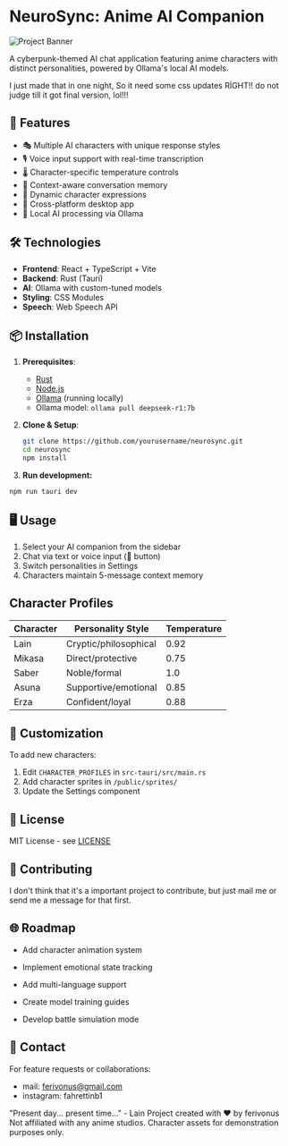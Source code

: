 # NeuroSync: Anime AI Companion

![Project Banner](./assets/banner.png) <!-- Replace with actual banner path -->

A cyberpunk-themed AI chat application featuring anime characters with distinct personalities, powered by Ollama's local AI models.

I just made that in one night, So it need some css updates RİGHT!!
do not judge till it got final version, lol!!!

## 🌟 Features

- 🎭 Multiple AI characters with unique response styles
- 🎙️ Voice input support with real-time transcription
- 🌡️ Character-specific temperature controls
- 💬 Context-aware conversation memory
- 🎨 Dynamic character expressions
- 📱 Cross-platform desktop app
- 🔌 Local AI processing via Ollama

## 🛠️ Technologies

- **Frontend**: React + TypeScript + Vite
- **Backend**: Rust (Tauri)
- **AI**: Ollama with custom-tuned models
- **Styling**: CSS Modules
- **Speech**: Web Speech API

## 📦 Installation

1. **Prerequisites**:
   - [Rust](https://www.rust-lang.org/)
   - [Node.js](https://nodejs.org/)
   - [Ollama](https://ollama.ai/) (running locally)
   - Ollama model: `ollama pull deepseek-r1:7b`

2. **Clone & Setup**:

   ```bash
   git clone https://github.com/yourusername/neurosync.git
   cd neurosync
   npm install
   ```

3. **Run development:**

```bash
npm run tauri dev

```

## 🖥️ Usage

1. Select your AI companion from the sidebar
2. Chat via text or voice input (🎤 button)
3. Switch personalities in Settings
4. Characters maintain 5-message context memory

## Character Profiles

| Character | Personality Style       | Temperature |
|-----------|-------------------------|-------------|
| Lain      | Cryptic/philosophical   | 0.92        |
| Mikasa    | Direct/protective       | 0.75        |
| Saber     | Noble/formal            | 1.0         |
| Asuna     | Supportive/emotional    | 0.85        |
| Erza      | Confident/loyal         | 0.88        |

## 🎨 Customization

To add new characters:

1. Edit `CHARACTER_PROFILES` in `src-tauri/src/main.rs`
2. Add character sprites in `/public/sprites/`
3. Update the Settings component

## 📜 License

MIT License - see [LICENSE](./LICENSE)

## 🤝 Contributing

I don't think that it's a important project to contribute, but just mail me or send me a message for that first.

## 🌐 Roadmap

- Add character animation system

- Implement emotional state tracking

- Add multi-language support

- Create model training guides

- Develop battle simulation mode

## 🔗 Contact

For feature requests or collaborations:

- mail:      <ferivonus@gmail.com>
- instagram: fahrettinb1

"Present day... present time..." - Lain
Project created with ❤️ by ferivonus
Not affiliated with any anime studios. Character assets for demonstration purposes only.
